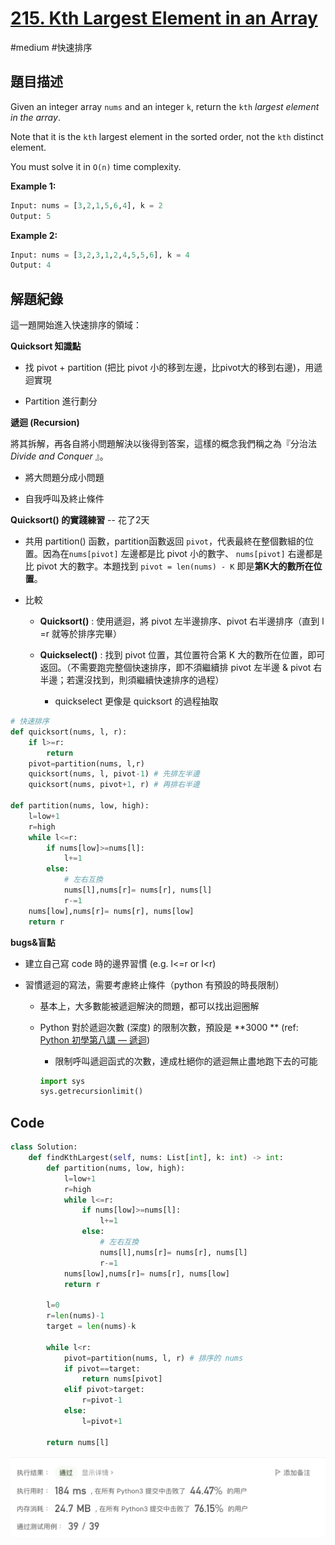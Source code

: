 # [215. Kth Largest Element in an Array](https://leetcode.cn/problems/kth-largest-element-in-an-array/)

#medium #快速排序



## 題目描述

Given an integer array `nums` and an integer `k`, return the `kth`  *largest element in the array*.

Note that it is the `kth` largest element in the sorted order, not the `kth` distinct element.

You must solve it in `O(n)` time complexity.



**Example 1:**

```python
Input: nums = [3,2,1,5,6,4], k = 2
Output: 5
```

**Example 2:**

```python
Input: nums = [3,2,3,1,2,4,5,5,6], k = 4
Output: 4
```



## 解題紀錄

這一題開始進入快速排序的領域：

**Quicksort 知識點**

* 找 pivot + partition (把比 pivot 小的移到左邊，比pivot大的移到右邊)，用遞迴實現

* Partition 進行劃分

  

**遞迴 (Recursion)**

將其拆解，再各自將小問題解決以後得到答案，這樣的概念我們稱之為『分治法 *Divide and Conquer* 』。

* 將大問題分成小問題

* 自我呼叫及終止條件

  

**Quicksort() 的實踐練習**  -- 花了2天

* 共用 partition() 函數，partition函數返回 `pivot`，代表最終在整個數組的位置。因為在`nums[pivot]` 左邊都是比 pivot 小的數字、 `nums[pivot]` 右邊都是比 pivot 大的數字。本題找到 `pivot = len(nums) - K` 即是**第K大的數所在位置**。

  

* 比較

  * **Quicksort()** : 使用遞迴，將 pivot 左半邊排序、pivot 右半邊排序（直到 l =r 就等於排序完畢）

  * **Quickselect()** : 找到 pivot 位置，其位置符合第 K 大的數所在位置，即可返回。（不需要跑完整個快速排序，即不須繼續排 pivot 左半邊 & pivot 右半邊；若還沒找到，則須繼續快速排序的過程）
    * quickselect 更像是 quicksort 的過程抽取

```python
# 快速排序
def quicksort(nums, l, r):
    if l>=r:
        return
    pivot=partition(nums, l,r)
    quicksort(nums, l, pivot-1) # 先排左半邊 
    quicksort(nums, pivot+1, r) # 再排右半邊

def partition(nums, low, high):
    l=low+1
    r=high
    while l<=r:
        if nums[low]>=nums[l]:
            l+=1
        else:
            # 左右互換
            nums[l],nums[r]= nums[r], nums[l]
            r-=1
    nums[low],nums[r]= nums[r], nums[low]
    return r
```



**bugs&盲點**

* 建立自己寫 code 時的邊界習慣 (e.g. l<=r or  l<r) 

* 習慣遞迴的寫法，需要考慮終止條件（python 有預設的時長限制）

  * 基本上，大多數能被遞迴解決的問題，都可以找出迴圈解
  
  * Python 對於遞迴次數 (深度) 的限制次數，預設是 **3000 ** (ref: [Python 初學第八講 — 遞迴]())
  
    * 限制呼叫遞迴函式的次數，達成杜絕你的遞迴無止盡地跑下去的可能

    ```python
    import sys 
    sys.getrecursionlimit()
    ```
  
    
  


## Code

```python
class Solution:
    def findKthLargest(self, nums: List[int], k: int) -> int:
        def partition(nums, low, high):
            l=low+1
            r=high
            while l<=r:
                if nums[low]>=nums[l]:
                    l+=1
                else:
                    # 左右互換
                    nums[l],nums[r]= nums[r], nums[l]
                    r-=1
            nums[low],nums[r]= nums[r], nums[low]
            return r

        l=0
        r=len(nums)-1
        target = len(nums)-k

        while l<r:
            pivot=partition(nums, l, r) # 排序的 nums 
            if pivot==target:
                return nums[pivot]
            elif pivot>target:
                r=pivot-1
            else:
                l=pivot+1
                
        return nums[l]

```

![img_ac](https://github.com/youngmihuang/leetcode-python/blob/main/img/215.Kth_largest_element_in_an_array_ac.png)
